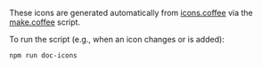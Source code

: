 These icons are generated automatically from
[icons.coffee](../../client/lib/icons.coffee) via the
[make.coffee](make.coffee) script.

To run the script (e.g., when an icon changes or is added):
```
npm run doc-icons
```
